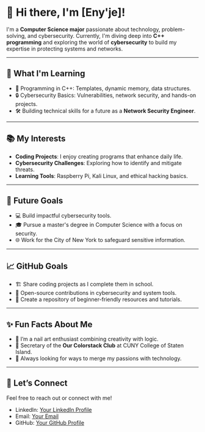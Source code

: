 # 👋 Hi there, I'm [Eny'je]!

I'm a **Computer Science major**
passionate about technology, problem-solving, and cybersecurity. Currently, 
I'm diving deep into **C++ programming** and exploring the world of **cybersecurity** to build my expertise in protecting systems and networks.

---

## 🚀 What I'm Learning
- 🌟 Programming in C++: Templates, dynamic memory, data structures.
- 🔒 Cybersecurity Basics: Vulnerabilities, network security, and hands-on projects.
- 🛠️ Building technical skills for a future as a **Network Security Engineer**.

---

## 📚 My Interests
- **Coding Projects**: I enjoy creating programs that enhance daily life.
- **Cybersecurity Challenges**: Exploring how to identify and mitigate threats.
- **Learning Tools**: Raspberry Pi, Kali Linux, and ethical hacking basics.

---

## 🌟 Future Goals
- 💻 Build impactful cybersecurity tools.
- 🎓 Pursue a master's degree in Computer Science with a focus on security.
- 🌐 Work for the City of New York to safeguard sensitive information.

---

## 📈 GitHub Goals
- 🏗️ Share coding projects as I complete them in school.
- 📂 Open-source contributions in cybersecurity and system tools.
- 🎨 Create a repository of beginner-friendly resources and tutorials.

---

## ✨ Fun Facts About Me
- 🎨 I’m a nail art enthusiast combining creativity with logic.
- 🤝 Secretary of the **Our Colorstack Club** at CUNY College of Staten Island.
- 🧩 Always looking for ways to merge my passions with technology.

---

## 💬 Let’s Connect
Feel free to reach out or connect with me!
- LinkedIn: [Your LinkedIn Profile](#)
- Email: [Your Email](mailto:your.email@example.com)
- GitHub: [Your GitHub Profile](https://github.com/yourusername)
